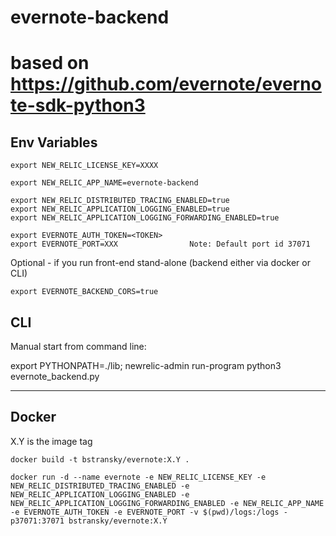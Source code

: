 # evernote-backend

# based on https://github.com/evernote/evernote-sdk-python3

## Env Variables

    export NEW_RELIC_LICENSE_KEY=XXXX

    export NEW_RELIC_APP_NAME=evernote-backend

    export NEW_RELIC_DISTRIBUTED_TRACING_ENABLED=true
    export NEW_RELIC_APPLICATION_LOGGING_ENABLED=true
    export NEW_RELIC_APPLICATION_LOGGING_FORWARDING_ENABLED=true

    export EVERNOTE_AUTH_TOKEN=<TOKEN>
    export EVERNOTE_PORT=XXX                Note: Default port id 37071

Optional - if you run front-end stand-alone (backend either via docker or CLI)

    export EVERNOTE_BACKEND_CORS=true

## CLI

Manual start from command line:

export PYTHONPATH=./lib; newrelic-admin run-program python3 evernote_backend.py

---------------------

## Docker

X.Y is the image tag

    docker build -t bstransky/evernote:X.Y .

    docker run -d --name evernote -e NEW_RELIC_LICENSE_KEY -e NEW_RELIC_DISTRIBUTED_TRACING_ENABLED -e NEW_RELIC_APPLICATION_LOGGING_ENABLED -e NEW_RELIC_APPLICATION_LOGGING_FORWARDING_ENABLED -e NEW_RELIC_APP_NAME  -e EVERNOTE_AUTH_TOKEN -e EVERNOTE_PORT -v $(pwd)/logs:/logs -p37071:37071 bstransky/evernote:X.Y
